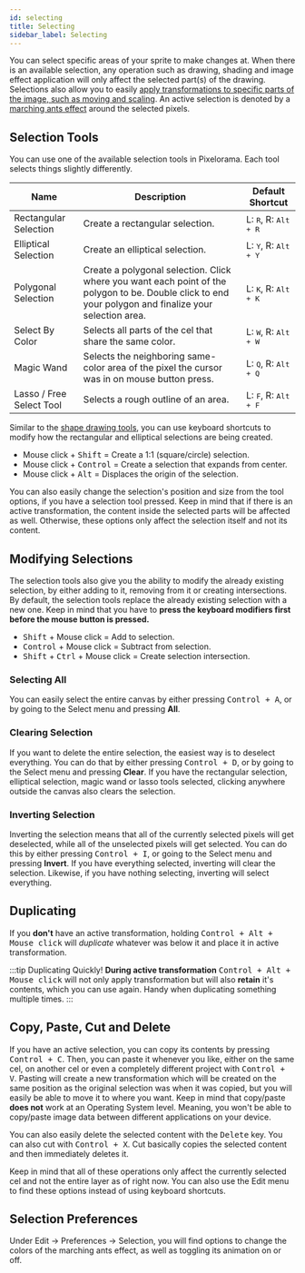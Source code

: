 ```yaml
---
id: selecting
title: Selecting
sidebar_label: Selecting
---
```


You can select specific areas of your sprite to make changes at. When there is an available selection, any operation such as drawing, shading and image effect application will only affect the selected part(s) of the drawing. Selections also allow you to easily [apply transformations to specific parts of the image, such as moving and scaling](transforming). An active selection is denoted by a [marching ants effect](https://en.wikipedia.org/wiki/Marching_ants) around the selected pixels.

## Selection Tools
You can use one of the available selection tools in Pixelorama. Each tool selects things slightly differently.

| Name      | Description | Default Shortcut |
| ----------- | ----------- | ----------- |
| Rectangular Selection | Create a rectangular selection.| L: <kbd>R</kbd>, R: <kbd> Alt + R</kbd> |
| Elliptical Selection | Create an elliptical selection. | L: <kbd>Y</kbd>, R: <kbd> Alt + Y</kbd> |
| Polygonal Selection | Create a polygonal selection. Click where you want each point of the polygon to be. Double click to end your polygon and finalize your selection area. | L: <kbd>K</kbd>, R: <kbd> Alt + K</kbd> |
| Select By Color | Selects all parts of the cel that share the same color.| L: <kbd>W</kbd>, R: <kbd> Alt + W</kbd> |
| Magic Wand | Selects the neighboring same-color area of the pixel the cursor was in on mouse button press. | L: <kbd>Q</kbd>, R: <kbd> Alt + Q</kbd> |
| Lasso / Free Select Tool | Selects a rough outline of an area. | L: <kbd>F</kbd>, R: <kbd> Alt + F</kbd> |

Similar to the [shape drawing tools](drawing), you can use keyboard shortcuts to modify how the rectangular and elliptical selections are being created.
- Mouse click + <kbd>Shift</kbd> = Create a 1:1 (square/circle) selection.
- Mouse click + <kbd>Control</kbd> = Create a selection that expands from center.
- Mouse click + <kbd>Alt</kbd> = Displaces the origin of the selection.

You can also easily change the selection's position and size from the tool options, if you have a selection tool pressed. Keep in mind that if there is an active transformation, the content inside the selected parts will be affected as well. Otherwise, these options only affect the selection itself and not its content.

## Modifying Selections
The selection tools also give you the ability to modify the already existing selection, by either adding to it, removing from it or creating intersections. By default, the selection tools replace the already existing selection with a new one. Keep in mind that you have to **press the keyboard modifiers first before the mouse button is pressed.**
- <kbd>Shift</kbd> + Mouse click = Add to selection.
- <kbd>Control</kbd> + Mouse click = Subtract from selection.
- <kbd>Shift</kbd> + <kbd>Ctrl</kbd> + Mouse click = Create selection intersection.

### Selecting All
You can easily select the entire canvas by either pressing <kbd>Control + A</kbd>, or by going to the Select menu and pressing **All**.

### Clearing Selection
If you want to delete the entire selection, the easiest way is to deselect everything. You can do that by either pressing <kbd>Control + D</kbd>, or by going to the Select menu and pressing **Clear**. If you have the rectangular selection, elliptical selection, magic wand or lasso tools selected, clicking anywhere outside the canvas also clears the selection.

### Inverting Selection
Inverting the selection means that all of the currently selected pixels will get deselected, while all of the unselected pixels will get selected. You can do this by either pressing <kbd>Control + I</kbd>, or going to the Select menu and pressing **Invert**. If you have everything selected, inverting will clear the selection. Likewise, if you have nothing selecting, inverting will select everything.

## Duplicating
If you **don't** have an active transformation, holding <kbd>Control + Alt + Mouse click</kbd> will *duplicate* whatever was below it and place it in active transformation.

:::tip Duplicating Quickly!
**During active transformation** <kbd>Control + Alt + Mouse click</kbd> will not only apply transformation but will also **retain** it's contents, which you can use again. Handy when duplicating something multiple times.
:::

## Copy, Paste, Cut and Delete
If you have an active selection, you can copy its contents by pressing <kbd>Control + C</kbd>. Then, you can paste it whenever you like, either on the same cel, on another cel or even a completely different project with <kbd>Control + V</kbd>. Pasting will create a new transformation which will be created on the same position as the original selection was when it was copied, but you will easily be able to move it to where you want. Keep in mind that copy/paste **does not** work at an Operating System level. Meaning, you won't be able to copy/paste image data between different applications on your device.

You can also easily delete the selected content with the <kbd>Delete</kbd> key. You can also cut with <kbd>Control + X</kbd>. Cut basically copies the selected content and then immediately deletes it.

Keep in mind that all of these operations only affect the currently selected cel and not the entire layer as of right now. You can also use the Edit menu to find these options instead of using keyboard shortcuts.

## Selection Preferences
Under Edit -> Preferences -> Selection, you will find options to change the colors of the marching ants effect, as well as toggling its animation on or off.
